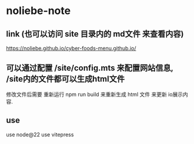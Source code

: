 # noliebe-note

## link (也可以访问 site 目录内的 md文件 来查看内容)

https://noliebe.github.io/cyber-foods-menu.github.io/


## 可以通过配置 /site/config.mts 来配置网站信息, /site内的文件都可以生成html文件

修改文件后需要 重新运行 npm run build 来重新生成 html 文件 来更新 io展示内容.

## use
use node@22
use vitepress